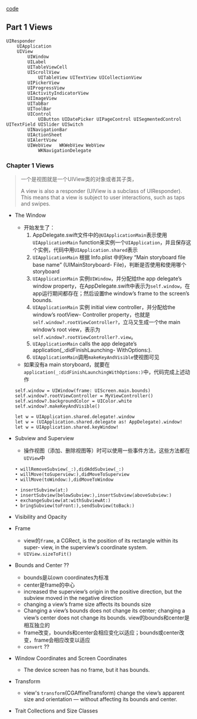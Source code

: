 [code]( http://github.com/mattneub/Programming-iOS-Book-Examples)

## Part 1 Views
```
UIResponder
    UIApplication
    UIView  
        UIWindow
        UILabel
        UITableViewCell
        UIScrollView    
            UITableView UITextView UICollectionView
        UIPickerView
        UIProgressView
        UIActivityIndicatorView
        UIImageView
        UITabBar 
        UIToolBar
        UIControl   
            UIButton UIDatePicker UIPageControl UISegmentedControl UITextField UISlider UISwitch 
        UINavigationBar
        UIActionSheet
        UIAlertView
        UIWebView   WKWebView WebView
            WKNavigationDelegate 
```




### Chapter 1 Views 
> 一个是视图就是一个UIView类的对象或者其子类，
> 
> A view is also a responder (UIView is a subclass of UIResponder). This means that a view is subject to user interactions, such as taps and swipes. 

- The Window
    + 开始发生了：
        1. AppDelegate.swift文件中的`@UIApplicationMain`表示使用`UIApplicationMain` function来实例一个`UIApplication`，并且保存这个实例，代码中用`UIApplication.shared`表示
        2. `UIApplicationMain` 根据 Info.plist 中的key “Main storyboard file base name” (UIMainStoryboard- File)，判断是否使用和使用哪个storyboard
        3. `UIApplicationMain` 实例`UIWindow`，并分配给the app delegate’s window property，在AppDelegate.swift中表示为`self.window`，在app运行期间都存在；然后设置the window’s frame to the screen’s bounds. 
        4. `UIApplicationMain`  实例 initial view controller，并分配给the window’s rootView- Controller property，也就是`self.window?.rootViewController?`，立马又生成一个the main window’s root view，表示为`self.window?.rootViewController?.view`。
        5. `UIApplicationMain` calls the app delegate’s application(_:didFinishLaunching- WithOptions:).
        6. `UIApplicationMain`调用`makeKeyAndVisible`使视图可见
    + 如果没有a main storyboard，就要在`application(_:didFinishLaunchingWithOptions:)`中，代码完成上述动作
    ```
    self.window = UIWindow(frame: UIScreen.main.bounds)
    self.window?.rootViewController = MyViewController()
    self.window?.backgroundColor = UIColor.white
    self.window?.makeKeyAndVisible()
    ```

    ```
    let w = UIApplication.shared.delegate!.window
    let w = (UIApplication.shared.delegate as! AppDelegate).window!
    let w = UIApplication.shared.keyWindow!
    ```

- Subview and Superview
    + 操作视图（添加、删除视图等）时可以使用一些事件方法，这些方法都在`UIView`中
    ```
    • willRemoveSubview(_:),didAddSubview(_:) 
    • willMove(toSuperview:),didMoveToSuperview 
    • willMove(toWindow:),didMoveToWindow

    • insertSubview(at:)
    • insertSubview(belowSubview:),insertSubview(aboveSubview:) 
    • exchangeSubview(at:withSubviewAt:)
    • bringSubview(toFront:),sendSubview(toBack:)
    ```

- Visibility and Opacity

- Frame
    + view的`frame`, a CGRect, is the position of its rectangle within its super‐ view, in the superview’s coordinate system.
    + `UIView.sizeToFit()`

- Bounds and Center ??
    + bounds是以own coordinates为标准
    + center是frame的中心
    + increased the superview’s origin in the positive direction, but the subview moved in the negative direction
    + changing a view’s frame size affects its bounds size
    + Changing a view’s bounds does not change its center; changing a view’s center does not change its bounds. view的bounds和center是相互独立的
    + frame改变，bounds和center会相应变化以适应；bounds或center改变，frame会相应改变以适应
    + `convert` ??

- Window Coordinates and Screen Coordinates
    + The device screen has no frame, but it has bounds.

- Transform
    + view's `transform`(CGAffineTransform) change the view’s apparent size and orientation — without affecting its bounds and center.


- Trait Collections and Size Classes


